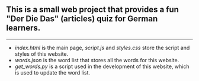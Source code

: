 ## This is a small web project that provides a fun "Der Die Das" (articles) quiz for German learners.

---

- *index.html* is the main page, *script.js* and *styles.css* store the script and styles of this website.
- *words.json* is the word list that stores all the words for this website.
- *get_words.py* is a script used in the development of this website, which is used to update the word list.